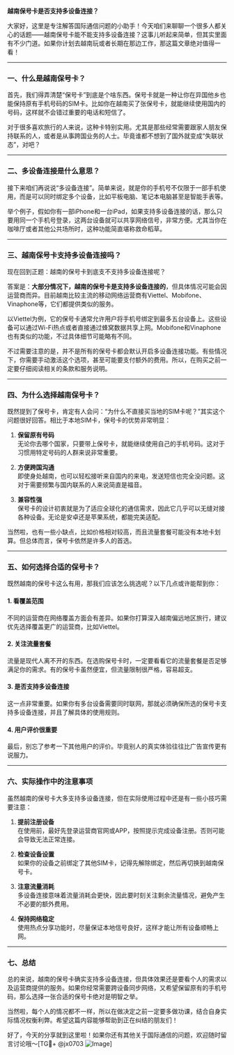 **越南保号卡是否支持多设备连接？**

大家好，这里是专注解答国际通信问题的小助手！今天咱们来聊聊一个很多人都关心的话题——越南保号卡能不能支持多设备连接？这事儿听起来简单，但其实里面有不少门道。如果你计划去越南玩或者长期在那边工作，那这篇文章绝对值得一看！

---

### 一、什么是越南保号卡？

首先，我们得弄清楚“保号卡”到底是个啥东西。保号卡就是一种让你在异国他乡也能保持原有手机号码的SIM卡。比如你在越南买了张保号卡，就能继续使用国内的号码，这样就不会错过重要的电话和短信了。

对于很多喜欢旅行的人来说，这种卡特别实用。尤其是那些经常需要跟家人朋友保持联系的人，或者是从事跨国业务的人士。毕竟谁都不想到了国外就变成“失联状态”，对吧？

---

### 二、多设备连接是什么意思？

接下来咱们再说说“多设备连接”。简单来说，就是你的手机号不仅限于一部手机使用，而是可以同时绑定多个设备，比如平板电脑、笔记本电脑甚至是智能手表等。

举个例子，假如你有一部iPhone和一台iPad，如果支持多设备连接的话，那么只要用同一个手机号登录，这两台设备就可以共享网络信号，非常方便。尤其当你在咖啡厅或者其他公共场所时，这种功能简直堪称救命稻草。

---

### 三、越南保号卡支持多设备连接吗？

现在回到正题：越南的保号卡到底支不支持多设备连接呢？

答案是：**大部分情况下，越南的保号卡是支持多设备连接的**，但具体情况可能会因运营商而异。目前越南比较主流的移动网络运营商有Viettel、Mobifone、Vinaphone等，它们都提供类似的服务。

以Viettel为例，它的保号卡通常允许用户将手机号绑定到最多五台设备上。这些设备可以通过Wi-Fi热点或者直接通过蜂窝数据共享上网。Mobifone和Vinaphone也有类似的功能，不过具体细节可能略有不同。

不过需要注意的是，并不是所有的保号卡都会默认开启多设备连接功能。有些情况下，你需要手动激活这个选项，甚至可能要支付额外的费用。所以，在购买之前一定要仔细阅读相关的条款和服务说明。

---

### 四、为什么选择越南保号卡？

既然提到了保号卡，肯定有人会问：“为什么不直接买当地的SIM卡呢？”其实这个问题很好回答。相比于本地SIM卡，保号卡的优势非常明显：

1. **保留原有号码**  
   无论你去哪个国家，只要带上保号卡，就能继续使用自己的手机号码。这对于习惯用特定号码的人群来说非常重要。

2. **方便跨国沟通**  
   即使身处越南，也可以轻松接听来自国内的来电，发送短信也完全没问题。这对于需要频繁与国内联系的人来说简直是福音。

3. **兼容性强**  
   保号卡的设计初衷就是为了适应全球化的通信需求，因此它几乎可以无缝对接各种设备。无论是安卓还是苹果系统，都能完美适配。

当然啦，也有一些小缺点，比如价格相对较高，而且流量套餐可能没有本地卡划算。但总体而言，保号卡依然是许多人的首选。

---

### 五、如何选择合适的保号卡？

既然越南的保号卡这么有用，那我们应该怎么挑选呢？以下几点或许能帮到你：

#### 1. 看覆盖范围  
不同的运营商在网络覆盖方面会有差异。如果你打算深入越南偏远地区旅行，建议优先选择覆盖更广的运营商，比如Viettel。

#### 2. 关注流量套餐  
流量是现代人离不开的东西。在选购保号卡时，一定要看看它的流量套餐是否足够满足你的需求。有的保号卡虽然便宜，但流量限制很严格，容易超支。

#### 3. 是否支持多设备连接  
这一点非常重要。如果你有多台设备需要同时联网，那就必须确保所选的保号卡支持多设备连接，并且了解具体的使用规则。

#### 4. 用户评价很重要  
最后，别忘了参考一下其他用户的评价。毕竟别人的真实体验往往比广告宣传更有说服力。

---

### 六、实际操作中的注意事项

虽然越南的保号卡大多支持多设备连接，但在实际使用过程中还是有一些小技巧需要注意：

1. **提前注册设备**  
   在使用前，最好先登录运营商官网或APP，按照提示完成设备注册。否则可能会导致无法正常连接。

2. **检查设备设置**  
   如果你的设备之前绑定了其他SIM卡，记得先解除绑定，然后再切换到越南保号卡。

3. **注意流量消耗**  
   多设备连接意味着流量消耗会更快，因此要时刻关注剩余流量情况，避免产生不必要的额外费用。

4. **保持网络稳定**  
   使用热点分享功能时，尽量保证本地信号良好，这样才能让所有设备顺畅上网。

---

### 七、总结

总的来说，越南的保号卡确实支持多设备连接，但具体效果还是要看个人的需求以及运营商提供的服务。如果你经常需要跨设备同步网络，又希望保留原有的手机号码，那么选择一张合适的保号卡绝对是明智之举。

当然啦，每个人的情况都不一样，所以在做决定之前一定要多做功课，结合自身实际情况权衡利弊。希望这篇内容能够帮助到正在纠结的朋友们！

好了，今天的分享就到这里啦！如果你还有其他关于国际通信的问题，欢迎随时留言讨论哦～[TG💪+ @jx0703 ![Image](https://github.com/user-attachments/assets/dbca1d08-cadb-493c-b0ec-ad6f7a83f270)]